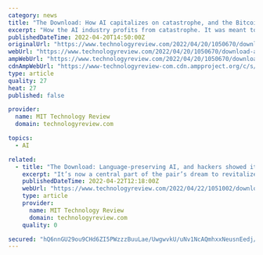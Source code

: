 ```yaml
---
category: news
title: "The Download: How AI capitalizes on catastrophe, and the Bitcoin cities of Central America"
excerpt: "How the AI industry profits from catastrophe. It was meant to be a temporary side job—a way to earn some extra money. Oskarina Fuentes Anaya signed up for Appen, an AI data-labe"
publishedDateTime: 2022-04-20T14:50:00Z
originalUrl: "https://www.technologyreview.com/2022/04/20/1050670/download-ai-capitalizes-catastrophe-bitcoin-cities-central-america-crypto/"
webUrl: "https://www.technologyreview.com/2022/04/20/1050670/download-ai-capitalizes-catastrophe-bitcoin-cities-central-america-crypto/"
ampWebUrl: "https://www.technologyreview.com/2022/04/20/1050670/download-ai-capitalizes-catastrophe-bitcoin-cities-central-america-crypto/amp/"
cdnAmpWebUrl: "https://www-technologyreview-com.cdn.ampproject.org/c/s/www.technologyreview.com/2022/04/20/1050670/download-ai-capitalizes-catastrophe-bitcoin-cities-central-america-crypto/amp/"
type: article
quality: 27
heat: 27
published: false

provider:
  name: MIT Technology Review
  domain: technologyreview.com

topics:
  - AI

related:
  - title: "The Download: Language-preserving AI, and hackers showed it’s frighteningly easy to breach critical infrastructure"
    excerpt: "It’s now a central part of the pair’s dream to revitalize the Māori language while keeping control of their community’s data. The project is a radical departure from the way the AI industry typically operates."
    publishedDateTime: 2022-04-22T12:18:00Z
    webUrl: "https://www.technologyreview.com/2022/04/22/1051002/download-language-preserving-ai-hackers-breach-critical-infrastructure-power-grid-gas-pipeline/"
    type: article
    provider:
      name: MIT Technology Review
      domain: technologyreview.com
    quality: 0

secured: "hQ6nnGU29ou9CHd6ZI5PWzzzBuuLae/UwgwvkU/uNv1NcAQmhxxNeusnEedj/H3b7fme+Y5zM8TII1dVD//Lwu36nhH1QdoBAN7abHzBuLQFBEwhDgfYGw1TedONkzhaXQavO0C1oKxcCKB88UFlYNJznuBBVzHrDwY69Ne3cobuUcn+mOWC14CVDwF/KOdh7Ax8VovLmiZIMHIjFvU1uaZ55y5Io+GKIndoJTc5iGMm+8wMFVxIOQCVtsmUBUuufzzk12ScGIJXf+GIoyO2PL5FUJIh9AmENwfhDgVeIwptOdXdHIQ3ApMtNV5M7ywIc9EbUIn9QIt9BZAm9v4x4Wwfo/wBnKZpeANsrHq1kdk=;3pl7YHVEnglDTgbSE5wxYA=="
---
```


